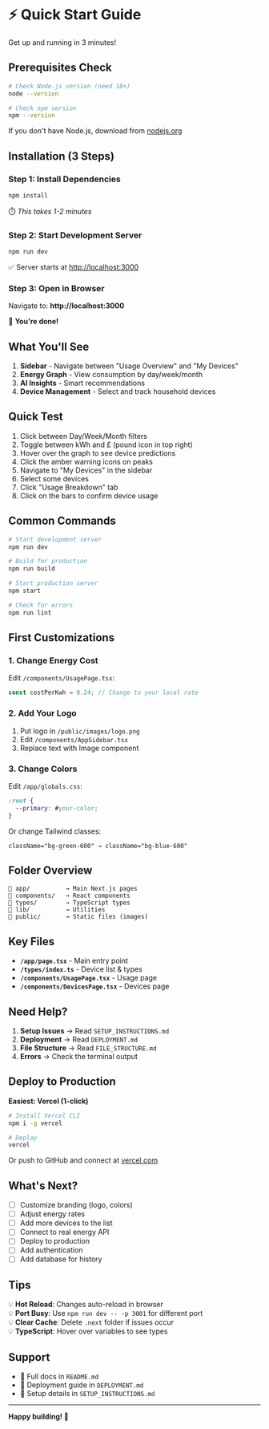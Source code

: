 # ⚡ Quick Start Guide

Get up and running in 3 minutes!

## Prerequisites Check

```bash
# Check Node.js version (need 18+)
node --version

# Check npm version
npm --version
```

If you don't have Node.js, download from [nodejs.org](https://nodejs.org/)

## Installation (3 Steps)

### Step 1: Install Dependencies

```bash
npm install
```

⏱️ *This takes 1-2 minutes*

### Step 2: Start Development Server

```bash
npm run dev
```

✅ Server starts at [http://localhost:3000](http://localhost:3000)

### Step 3: Open in Browser

Navigate to: **http://localhost:3000**

🎉 **You're done!**

## What You'll See

1. **Sidebar** - Navigate between "Usage Overview" and "My Devices"
2. **Energy Graph** - View consumption by day/week/month
3. **AI Insights** - Smart recommendations
4. **Device Management** - Select and track household devices

## Quick Test

1. Click between Day/Week/Month filters
2. Toggle between kWh and £ (pound icon in top right)
3. Hover over the graph to see device predictions
4. Click the amber warning icons on peaks
5. Navigate to "My Devices" in the sidebar
6. Select some devices
7. Click "Usage Breakdown" tab
8. Click on the bars to confirm device usage

## Common Commands

```bash
# Start development server
npm run dev

# Build for production
npm run build

# Start production server
npm start

# Check for errors
npm run lint
```

## First Customizations

### 1. Change Energy Cost

Edit `/components/UsagePage.tsx`:
```typescript
const costPerKwh = 0.24; // Change to your local rate
```

### 2. Add Your Logo

1. Put logo in `/public/images/logo.png`
2. Edit `/components/AppSidebar.tsx`
3. Replace text with Image component

### 3. Change Colors

Edit `/app/globals.css`:
```css
:root {
  --primary: #your-color;
}
```

Or change Tailwind classes:
```tsx
className="bg-green-600" → className="bg-blue-600"
```

## Folder Overview

```
📁 app/          → Main Next.js pages
📁 components/   → React components
📁 types/        → TypeScript types
📁 lib/          → Utilities
📁 public/       → Static files (images)
```

## Key Files

- **`/app/page.tsx`** - Main entry point
- **`/types/index.ts`** - Device list & types
- **`/components/UsagePage.tsx`** - Usage page
- **`/components/DevicesPage.tsx`** - Devices page

## Need Help?

1. **Setup Issues** → Read `SETUP_INSTRUCTIONS.md`
2. **Deployment** → Read `DEPLOYMENT.md`
3. **File Structure** → Read `FILE_STRUCTURE.md`
4. **Errors** → Check the terminal output

## Deploy to Production

**Easiest: Vercel (1-click)**

```bash
# Install Vercel CLI
npm i -g vercel

# Deploy
vercel
```

Or push to GitHub and connect at [vercel.com](https://vercel.com)

## What's Next?

- [ ] Customize branding (logo, colors)
- [ ] Adjust energy rates
- [ ] Add more devices to the list
- [ ] Connect to real energy API
- [ ] Deploy to production
- [ ] Add authentication
- [ ] Add database for history

## Tips

💡 **Hot Reload**: Changes auto-reload in browser  
💡 **Port Busy**: Use `npm run dev -- -p 3001` for different port  
💡 **Clear Cache**: Delete `.next` folder if issues occur  
💡 **TypeScript**: Hover over variables to see types

## Support

- 📖 Full docs in `README.md`
- 🚀 Deployment guide in `DEPLOYMENT.md`
- 🔧 Setup details in `SETUP_INSTRUCTIONS.md`

---

**Happy building! 🎉**
